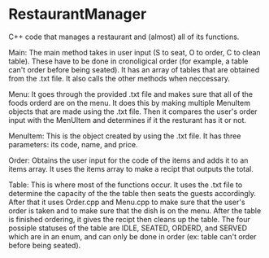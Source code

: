 # RestaurantManager
C++ code that manages a restaurant and (almost) all of its functions. 

Main:
The main method takes in user input (S to seat, O to order, C to clean table). These have to be done in cronoligical order (for example, a table can't order before being seated). It has an array of tables that are obtained from the .txt file. It also calls the other methods when neccessary.

Menu:
It goes through the provided .txt file and makes sure that all of the foods orderd are on the menu. It does this by making multiple MenuItem objects that are made using the .txt file. Then it compares the user's order input with the MenUItem and determines if it the resturant has it or not. 

MenuItem: 
This is the object created by using the .txt file. It has three parameters: its code, name, and price. 

Order:
Obtains the user input for the code of the items and adds it to an items array. It uses the items array to make a recipt that outputs the total. 

Table:
This is where most of the functions occur. It uses the .txt file to determine the capacity of the the table then seats the guests accordingly. After that it uses Order.cpp and Menu.cpp to make sure that the user's order is taken and to make sure that the dish is on the menu. After the table is finished ordering, it gives the recipt then cleans up the table. The four possiple statuses of the table are IDLE, SEATED, ORDERD, and SERVED which are in an enum, and can only be done in order (ex: table can't order before being seated). 
